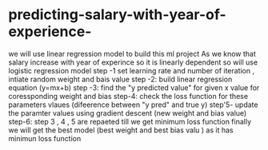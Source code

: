 # predicting-salary-with-year-of-experience-

we will use linear regression model to build this ml project 
 As we know that salary increase with year of experince so it is linearly dependent so will use logistic regression model
 step -1 set learning rate and number of iteration , intiate random weight and bais value
 step -2: build linear regression equation (y=mx+b)
 step -3: find the "y predicted value" for given x value for coressponding weight and bias
 step-4: check the loss function for these parameters vlaues (difeerence between "y pred" and true y)
 step'5- update the paramter values using gradient descent (new weight and bias value)
 step-6: step 3 , 4 , 5 are repaeted till we get minimum loss function 
 finally we will get the best model (best weight and best bias valu ) as it has minimun loss function
 

 
